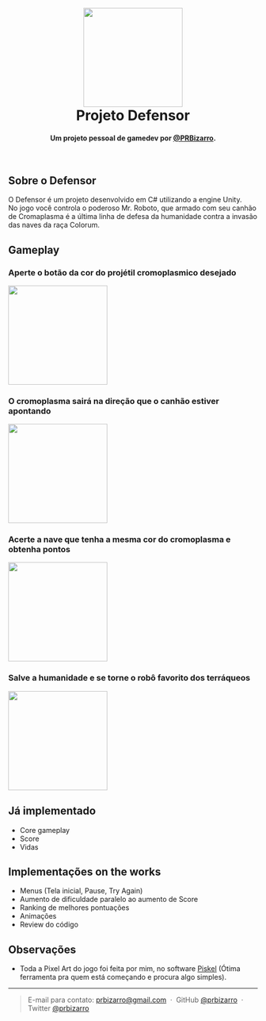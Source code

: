 
<h1 align="center">
  <br>
  <img src="http://i.imgur.com/GP9d9f5.png" width="200">
  <br>
  Projeto Defensor
  <br>
</h1>

<h4 align="center">Um projeto pessoal de gamedev por <a href="https://twitter.com/PRBizarro" target="_blank">@PRBizarro</a>.</h4>

<br>

## Sobre o Defensor

O Defensor é um projeto desenvolvido em C# utilizando a engine Unity. <br> 
No jogo você controla o poderoso Mr. Roboto, que armado com seu canhão de Cromaplasma é a última linha de defesa da humanidade contra a invasão das naves da raça Colorum.

## Gameplay


### Aperte o botão da cor do projétil cromoplasmico desejado
<img src="http://i.imgur.com/ZIRYIHp.png" width="200">

### O cromoplasma sairá na direção que o canhão estiver apontando
<img src="http://i.imgur.com/pbPhNNe.png" width="200">

### Acerte a nave que tenha a mesma cor do cromoplasma e obtenha pontos
<img src="http://i.imgur.com/cdHHSuF.png" width="200">

### Salve a humanidade e se torne o robô favorito dos terráqueos
<img src="http://i.imgur.com/qnd9adI.png" width="200">


## Já implementado

- Core gameplay 
- Score
- Vidas

## Implementações on the works 

- Menus (Tela inicial, Pause, Try Again)
- Aumento de dificuldade paralelo ao aumento de Score
- Ranking de melhores pontuações
- Animações 
- Review do código

## Observações

- Toda a Pixel Art do jogo foi feita por mim, no software <a href="http://www.piskelapp.com/" target="_blank">Piskel</a> (Ótima ferramenta pra quem está começando e procura algo simples).


---

> E-mail para contato: prbizarro@gmail.com &nbsp;&middot;&nbsp;
> GitHub [@prbizarro](https://github.com/prbizarro) &nbsp;&middot;&nbsp;
> Twitter [@prbizarro](https://twitter.com/PRBizarro)
